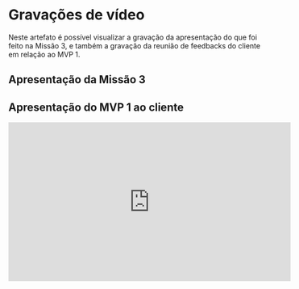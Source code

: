 # Gravações de vídeo

Neste artefato é possível visualizar a gravação da apresentação do que foi feito na Missão 3, e também a gravação da reunião de feedbacks do cliente em relação ao MVP 1.

## Apresentação da Missão 3

## Apresentação do MVP 1 ao cliente

<iframe width="560" height="315" src="https://www.youtube.com/embed/ZB0sAmhbe4o?si=PElCQAc7rF7cGfSA" title="YouTube video player" frameborder="0" allow="accelerometer; autoplay; clipboard-write; encrypted-media; gyroscope; picture-in-picture; web-share" allowfullscreen></iframe>
